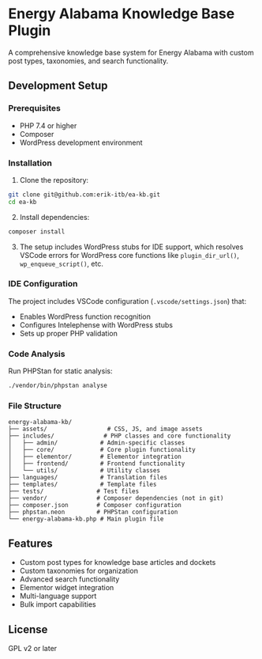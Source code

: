 # Energy Alabama Knowledge Base Plugin

A comprehensive knowledge base system for Energy Alabama with custom post types, taxonomies, and search functionality.

## Development Setup

### Prerequisites
- PHP 7.4 or higher
- Composer
- WordPress development environment

### Installation

1. Clone the repository:
```bash
git clone git@github.com:erik-itb/ea-kb.git
cd ea-kb
```

2. Install dependencies:
```bash
composer install
```

3. The setup includes WordPress stubs for IDE support, which resolves VSCode errors for WordPress core functions like `plugin_dir_url()`, `wp_enqueue_script()`, etc.

### IDE Configuration

The project includes VSCode configuration (`.vscode/settings.json`) that:
- Enables WordPress function recognition
- Configures Intelephense with WordPress stubs
- Sets up proper PHP validation

### Code Analysis

Run PHPStan for static analysis:
```bash
./vendor/bin/phpstan analyse
```

### File Structure

```
energy-alabama-kb/
├── assets/                 # CSS, JS, and image assets
├── includes/              # PHP classes and core functionality
│   ├── admin/            # Admin-specific classes
│   ├── core/             # Core plugin functionality
│   ├── elementor/        # Elementor integration
│   ├── frontend/         # Frontend functionality
│   └── utils/            # Utility classes
├── languages/            # Translation files
├── templates/            # Template files
├── tests/               # Test files
├── vendor/              # Composer dependencies (not in git)
├── composer.json        # Composer configuration
├── phpstan.neon         # PHPStan configuration
└── energy-alabama-kb.php # Main plugin file
```

## Features

- Custom post types for knowledge base articles and dockets
- Custom taxonomies for organization
- Advanced search functionality
- Elementor widget integration
- Multi-language support
- Bulk import capabilities

## License

GPL v2 or later
